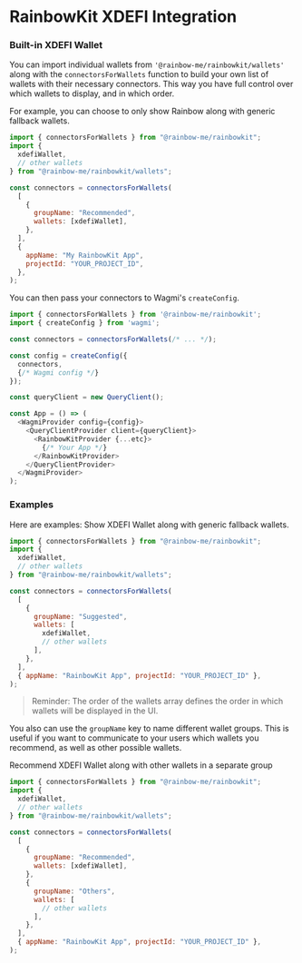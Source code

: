 # RainbowKit XDEFI Integration

### Built-in XDEFI Wallet

You can import individual wallets from `'@rainbow-me/rainbowkit/wallets'` along with the `connectorsForWallets` function to build your own list of wallets with their necessary connectors. This way you have full control over which wallets to display, and in which order.

For example, you can choose to only show Rainbow along with generic fallback wallets.

```javascript
import { connectorsForWallets } from "@rainbow-me/rainbowkit";
import {
  xdefiWallet,
  // other wallets
} from "@rainbow-me/rainbowkit/wallets";

const connectors = connectorsForWallets(
  [
    {
      groupName: "Recommended",
      wallets: [xdefiWallet],
    },
  ],
  {
    appName: "My RainbowKit App",
    projectId: "YOUR_PROJECT_ID",
  },
);
```

You can then pass your connectors to Wagmi's `createConfig`.

```javascript
import { connectorsForWallets } from '@rainbow-me/rainbowkit';
import { createConfig } from 'wagmi';

const connectors = connectorsForWallets(/* ... */);

const config = createConfig({
  connectors,
  {/* Wagmi config */}
});

const queryClient = new QueryClient();

const App = () => (
  <WagmiProvider config={config}>
    <QueryClientProvider client={queryClient}>
      <RainbowKitProvider {...etc}>
        {/* Your App */}
      </RainbowKitProvider>
    </QueryClientProvider>
  </WagmiProvider>
);
```

### Examples

Here are examples: Show XDEFI Wallet along with generic fallback wallets.

```javascript
import { connectorsForWallets } from "@rainbow-me/rainbowkit";
import {
  xdefiWallet,
  // other wallets
} from "@rainbow-me/rainbowkit/wallets";

const connectors = connectorsForWallets(
  [
    {
      groupName: "Suggested",
      wallets: [
        xdefiWallet,
        // other wallets
      ],
    },
  ],
  { appName: "RainbowKit App", projectId: "YOUR_PROJECT_ID" },
);
```

> Reminder: The order of the wallets array defines the order in which wallets will be displayed in the UI.

You also can use the `groupName` key to name different wallet groups. This is useful if you want to communicate to your users which wallets you recommend, as well as other possible wallets.

Recommend XDEFI Wallet along with other wallets in a separate group

```javascript
import { connectorsForWallets } from "@rainbow-me/rainbowkit";
import {
  xdefiWallet,
  // other wallets
} from "@rainbow-me/rainbowkit/wallets";

const connectors = connectorsForWallets(
  [
    {
      groupName: "Recommended",
      wallets: [xdefiWallet],
    },
    {
      groupName: "Others",
      wallets: [
        // other wallets
      ],
    },
  ],
  { appName: "RainbowKit App", projectId: "YOUR_PROJECT_ID" },
);
```
